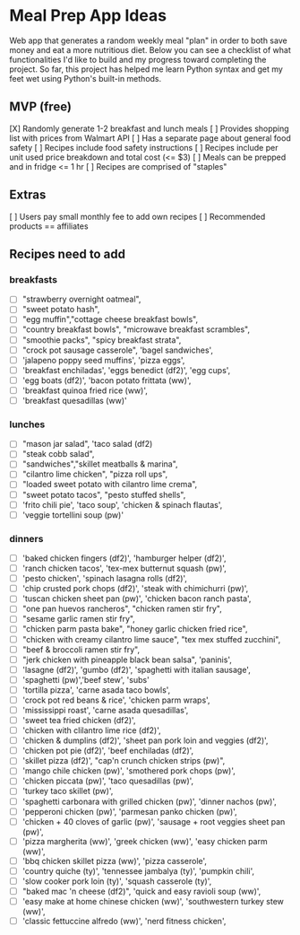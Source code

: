 # Meal Prep App Ideas

Web app that generates a random weekly meal "plan" in order to both save money and eat a more nutritious diet. Below you can see a checklist of what functionalities I'd like to build and my progress toward completing the project. So far, this project has helped me learn Python syntax and get my feet wet using Python's built-in methods.

## MVP (free)

[X] Randomly generate 1-2 breakfast and lunch meals
[ ] Provides shopping list with prices from Walmart API
[ ] Has a separate page about general food safety
[ ] Recipes include food safety instructions
[ ] Recipes include per unit used price breakdown and total cost (<= $3)
[ ] Meals can be prepped and in fridge <= 1 hr
[ ] Recipes are comprised of "staples"

## Extras

[ ] Users pay small monthly fee to add own recipes
[ ] Recommended products == affiliates

## Recipes need to add

### breakfasts

- [ ] "strawberry overnight oatmeal",
- [ ] "sweet potato hash",
- [ ] "egg muffin","cottage cheese breakfast bowls",
- [ ] "country breakfast bowls", "microwave breakfast scrambles",
- [ ] "smoothie packs", "spicy breakfast strata",
- [ ] "crock pot sausage casserole", 'bagel sandwiches',
- [ ] 'jalapeno poppy seed muffins', 'pizza eggs',
- [ ] 'breakfast enchiladas', 'eggs benedict (df2)', 'egg cups',
- [ ] 'egg boats (df2)', 'bacon potato frittata (ww)',
- [ ] 'breakfast quinoa fried rice (ww)',
- [ ] 'breakfast quesadillas (ww)'

### lunches

- [ ] "mason jar salad", 'taco salad (df2)
- [ ] "steak cobb salad",
- [ ] "sandwiches","skillet meatballs & marina",
- [ ] "cilantro lime chicken", "pizza roll ups",
- [ ] "loaded sweet potato with cilantro lime crema",
- [ ] "sweet potato tacos", "pesto stuffed shells",
- [ ] 'frito chili pie', 'taco soup', 'chicken & spinach flautas',
- [ ] 'veggie tortellini soup (pw)'

### dinners

- [ ] 'baked chicken fingers (df2)', 'hamburger helper (df2)',
- [ ] 'ranch chicken tacos', 'tex-mex butternut squash (pw)',
- [ ] 'pesto chicken', 'spinach lasagna rolls (df2)',
- [ ] 'chip crusted pork chops (df2)', 'steak with chimichurri (pw)',
- [ ] 'tuscan chicken sheet pan (pw)', 'chicken bacon ranch pasta',
- [ ] "one pan huevos rancheros", "chicken ramen stir fry",
- [ ] "sesame garlic ramen stir fry",
- [ ] "chicken parm pasta bake", "honey garlic chicken fried rice",
- [ ] "chicken with creamy cilantro lime sauce", "tex mex stuffed zucchini",
- [ ] "beef & broccoli ramen stir fry",
- [ ] "jerk chicken with pineapple black bean salsa", 'paninis',
- [ ] 'lasagne (df2)', 'gumbo (df2)', 'spaghetti with italian sausage',
- [ ] 'spaghetti (pw)','beef stew', 'subs'
- [ ] 'tortilla pizza', 'carne asada taco bowls',
- [ ] 'crock pot red beans & rice', 'chicken parm wraps',
- [ ] 'mississippi roast', 'carne asada quesadillas',
- [ ] 'sweet tea fried chicken (df2)',
- [ ] 'chicken with clilantro lime rice (df2)',
- [ ] 'chicken & dumplins (df2)', 'sheet pan pork loin and veggies (df2)',
- [ ] 'chicken pot pie (df2)', 'beef enchiladas (df2)',
- [ ] 'skillet pizza (df2)', "cap'n crunch chicken strips (pw)",
- [ ] 'mango chile chicken (pw)', 'smothered pork chops (pw)',
- [ ] 'chicken piccata (pw)', 'taco quesadillas (pw)',
- [ ] 'turkey taco skillet (pw)',
- [ ] 'spaghetti carbonara with grilled chicken (pw)', 'dinner nachos (pw)',
- [ ] 'pepperoni chicken (pw)', 'parmesan panko chicken (pw)',
- [ ] 'chicken + 40 cloves of garlic (pw)', 'sausage + root veggies sheet pan (pw)',
- [ ] 'pizza margherita (ww)', 'greek chicken (ww)', 'easy chicken parm (ww)',
- [ ] 'bbq chicken skillet pizza (ww)', 'pizza casserole',
- [ ] 'country quiche (ty)', 'tennessee jambalya (ty)', 'pumpkin chili',
- [ ] 'slow cooker pork loin (ty)', 'squash casserole (ty)',
- [ ] "baked mac 'n cheese (df2)", 'quick and easy ravioli soup (ww)',
- [ ] 'easy make at home chinese chicken (ww)', 'southwestern turkey stew (ww)',
- [ ] 'classic fettuccine alfredo (ww)', 'nerd fitness chicken',
